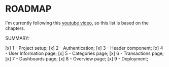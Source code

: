 # ROADMAP


I'm currently following this [youtube video](https://www.youtube.com/watch?v=N_uNKAus0II&list=PLDweM7PnZrrztnJmlswD3d3qP6WaSTgdI), so this list is based on the chapters.


SUMMARY: 

[x] 1 - Project setup;
[x] 2 - Authentication;
[x] 3 - Header component;
[x] 4 - User Information page;
[x] 5 - Categories page;
[x] 6 - Transactions page;
[x] 7 - Dashboards page;
[x] 8 - Overview page;
[x] 9 - Deployment;
